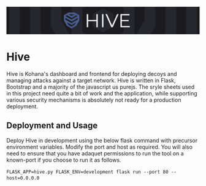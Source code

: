 ![HIVE](.rsrc/hive-banner.png)
# Hive
Hive is Kohana's dashboard and frontend for deploying decoys and managing attacks against a target network. Hive is written in Flask, Bootstrap and a majority of the javascript us purejs. The sryle sheets used in this project need quite a bit of work and the application, while supporting various security mechanisms is absolutely not ready for a production deployment.

## Deployment and Usage
Deploy Hive in development using the below flask command with precursor environment variables. Modify the port and host as required. You will also need to ensure that you have adaquet permissions to run the tool on a known-port if you choose to run it as follows.
```
FLASK_APP=hive.py FLASK_ENV=development flask run --port 80 --host=0.0.0.0
```
